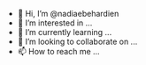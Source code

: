 - 👋 Hi, I’m @nadiaebehardien
- 👀 I’m interested in ...
- 🌱 I’m currently learning ...
- 💞️ I’m looking to collaborate on ...
- 📫 How to reach me ...

<!---
nadiaebehardien/nadiaebehardien is a ✨ special ✨ repository because its `README.md` (this file) appears on your GitHub profile.
You can click the Preview link to take a look at your changes.
--->
